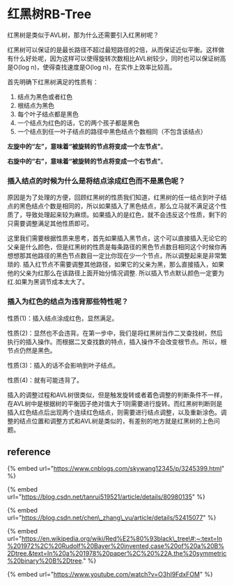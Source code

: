 # 红黑树RB-Tree

红黑树是类似于AVL树，那为什么还需要引入红黑树呢？

红黑树可以保证的是最长路径不超过最短路径的2倍，从而保证近似平衡。这样做有什么好处呢，因为这样可以使得旋转次数相比AVL树较少，同时也可以保证树高是O\(log n\)，使得查找速度是O\(log n\)，在实作上效率比较高。

首先明确下红黑树满足的性质有：

1. 结点为黑色或者红色
2. 根结点为黑色
3. 每个叶子结点都是黑色
4. 一个结点为红色的话，它的两个孩子都是黑色
5. 一个结点到任一叶子结点的路径中黑色结点个数相同（不包含该结点）

 **左旋中的“左”，意味着“被旋转的节点将变成一个左节点”**。

 **右旋中的“右”，意味着“被旋转的节点将变成一个右节点”**。

### 插入结点的时候为什么是将结点涂成红色而不是黑色呢？

原因是为了处理的方便，回顾红黑树的性质我们知道，红黑树的任一结点到叶子结点的黑色结点个数是相同的，所以如果插入了黑色结点，那么立马就不满足这个性质了，导致处理起来较为麻烦。如果插入的是红色，就不会违反这个性质，剩下的只需要调整满足其他性质即可。

这里我们需要根据性质来思考，首先如果插入黑节点，这个可以直接插入无论它的父亲是什么颜色，但是红黑树的性质是每条路径的黑色节点数目相同这个时候你再想想那其他路径的黑色节点数目一定比你现在少一个节点，所以调整起来是非常繁琐的. 插入红节点不需要调整其他路径，如果它的父亲为黑，那么直接插入，如果他的父亲为红那么在该路径上面开始分情况调整. 所以插入节点默认颜色一定要为红.如果为黑调节成本太大了。

### 插入为红色的结点为违背那些特性呢？

性质\(1\)：插入结点涂成红色，显然满足。

性质\(2\)：显然也不会违背。在第一步中，我们是将红黑树当作二叉查找树，然后执行的插入操作。而根据二叉查找数的特点，插入操作不会改变根节点。所以，根节点仍然是黑色。 

性质\(3\)：插入的话不会影响到叶子结点。

性质\(4\)：就有可能违背了。

插入的调整过程和AVL树很类似，但是触发旋转或者着色调整的判断条件不一样，在AVL树中是根据树的平衡因子绝对值大于1则需要进行旋转。而红黑树判断则是插入红色结点后出现两个连续红色结点，则需要进行结点调整，以及重新涂色。调整的结点位置和调整方式和AVL树是类似的，有差别的地方就是红黑树的上色问题。



## reference

{% embed url="https://www.cnblogs.com/skywang12345/p/3245399.html" %}

{% embed url="https://blog.csdn.net/tanrui519521/article/details/80980135" %}

{% embed url="https://blog.csdn.net/chen\_zhang\_yu/article/details/52415077" %}

{% embed url="https://en.wikipedia.org/wiki/Red%E2%80%93black\_tree\#:~:text=In%201972%2C%20Rudolf%20Bayer%20invented,case%20of%20a%20B%2Dtree.&text=In%20a%201978%20paper%2C%20%22A,the%20symmetric%20binary%20B%2Dtree." %}

{% embed url="https://www.youtube.com/watch?v=O3hI9FdxFOM" %}





